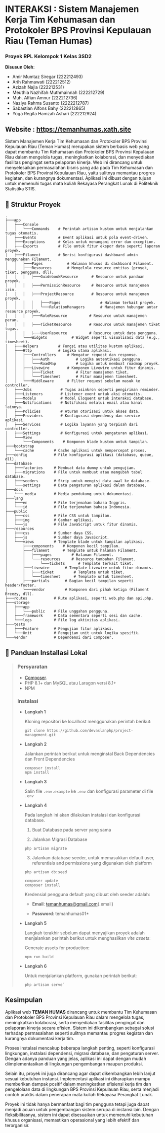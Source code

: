 # INTERAKSI : Sistem Manajemen Kerja Tim Kehumasan dan Protokoler BPS Provinsi Kepulauan Riau (Teman Humas)

### Proyek RPL Kelompok 1 Kelas 3SD2

**Disusun Oleh:** 
- Amir Mumtaz Siregar (222212493) 
- Arih Rahmawati (222212512) 
- Azizah Najla (222212531) 
- Meuthia Nazhifah Muthmainnah (222212729) 
- Muh. Alfian Amnur (222212736) 
- Nazlya Rahma Susanto (2222212787) 
- Sabastian Alfons Bahy (222212865) 
- Yoga Regita Hamzah Ashari (222212924)

## Website : <https://temanhumas.xath.site>

Sistem Manajemen Kerja Tim Kehumasan dan Protokoler BPS Provinsi
Kepulauan Riau (Teman Humas) merupakan sistem berbasis web yang dapat
membantu Tim Kehumasan dan Protokoler BPS Provinsi Kepulauan Riau dalam
mengelola tugas, meningkatkan kolaborasi, dan menyediakan fasilitas
pengingat serta pelaporan kinerja. Web ini dirancang untuk menyelesaikan
permasalahan bisnis yang ada pada Tim Kehumasan dan Protokoler BPS
Provinsi Kepulauan Riau, yaitu sulitnya memantau progres kegiatan, dan
kurangnya dokumentasi. Aplikasi ini dibuat dengan tujuan untuk memenuhi
tugas mata kuliah Rekayasa Perangkat Lunak di Politeknik Statistika
STIS.

## 📁 Struktur Proyek

``` tree
.
├───app
│   ├───Console
│   │   └───Commands    # Perintah artisan kustom untuk menjalankan tugas otomatis.
│   ├───Events          # Event aplikasi untuk pola event-driven.
│   ├───Exceptions      # Kelas untuk menangani error dan exception.
│   ├───Exports         # File untuk fitur ekspor data seperti laporan proyek.
│   ├───Filament        # Berisi konfigurasi dashboard admin menggunakan Filament.
│   │   ├───Pages           # Halaman khusus di dashboard Filament.
│   │   ├───Resources       # Mengelola resource entitas (proyek, tiket, pengguna, dll).
│   │   │   ├───GuidebookResource      # Resource untuk panduan proyek.
│   │   │   ├───PermissionResource     # Resource untuk manajemen izin.
│   │   │   ├───ProjectResource        # Resource untuk manajemen proyek.
│   │   │   │   ├───Pages                  # Halaman terkait proyek.
│   │   │   │   └───RelationManagers       # Manajemen hubungan antar resource proyek.
│   │   │   ├───RoleResource          # Resource untuk manajemen peran.
│   │   │   ├───TicketResource        # Resource untuk manajemen tiket tugas.
│   │   │   ├───UserResource          # Resource untuk data pengguna.
│   │   └───Widgets           # Widget seperti visualisasi data (e.g., timesheet).
│   ├───Helpers         # Fungsi atau utilitas kustom aplikasi.
│   ├───Http            # Logika utama aplikasi.
│   │   ├───Controllers     # Mengatur request dan response.
│   │   │   ├───Auth            # Logika autentikasi pengguna.
│   │   │   └───RoadMap         # Logika untuk membuat roadmap proyek.
│   │   ├───Livewire        # Komponen Livewire untuk fitur dinamis.
│   │   │   ├───Ticket          # Fitur manajemen tiket.
│   │   │   └───Timesheet       # Fitur manajemen timesheet.
│   │   └───Middleware      # Filter request sebelum masuk ke controller.
│   ├───Jobs             # Tugas asinkron seperti pengiriman reminder.
│   ├───Listeners        # Listener event untuk aksi otomatis.
│   ├───Models           # Model Eloquent untuk interaksi database.
│   ├───Notifications    # Notifikasi melalui email atau kanal lainnya.
│   ├───Policies         # Aturan otorisasi untuk akses data.
│   ├───Providers        # Konfigurasi dependency dan service aplikasi.
│   ├───Services         # Logika layanan yang terpisah dari controller.
│   ├───Settings         # Konfigurasi untuk pengaturan aplikasi.
│   └───View
│       └───Components    # Komponen blade kustom untuk tampilan.
├───bootstrap
│   └───cache         # Cache aplikasi untuk mempercepat proses.
├───config            # File konfigurasi aplikasi (database, queue, dll).
├───database
│   ├───factories     # Membuat data dummy untuk pengujian.
│   ├───migrations    # File untuk membuat atau mengubah tabel database.
│   ├───seeders       # Skrip untuk mengisi data awal ke database.
│   └───settings      # Data pengaturan aplikasi dalam database.
├───docs
│   └───_media        # Media pendukung untuk dokumentasi.
├───lang
│   ├───en            # File terjemahan bahasa Inggris.
│   └───id            # File terjemahan bahasa Indonesia.
├───public
│   ├───css           # File CSS untuk tampilan.
│   ├───img           # Gambar aplikasi.
│   └───js            # File JavaScript untuk fitur dinamis.
├───resources
│   ├───css           # Sumber daya CSS.
│   ├───js            # Sumber daya JavaScript.
│   └───views         # Template blade untuk tampilan aplikasi.
│       ├───components    # Komponen kecil tampilan.
│       ├───filament      # Template untuk halaman Filament.
│       │   ├───pages         # Halaman Filament.
│       │   └───resources     # Resource tambahan Filament.
│       │       └───tickets      # Template terkait tiket.
│       ├───livewire       # Template Livewire untuk fitur dinamis.
│       │   ├───ticket         # Template untuk tiket.
│       │   └───timesheet      # Template untuk timesheet.
│       ├───partials       # Bagian kecil tampilan seperti header/footer.
│       └───vendor         # Komponen dari pihak ketiga (Filament Breezy, dll).
├───routes            # Rute aplikasi, seperti web.php dan api.php.
├───storage
│   ├───app
│   │   └───public    # File unggahan pengguna.
│   ├───framework     # Data sementara seperti sesi dan cache.
│   └───logs          # File log aktivitas aplikasi.
├───tests
│   ├───Feature       # Pengujian fitur aplikasi.
│   └───Unit          # Pengujian unit untuk logika spesifik.
└───vendor            # Dependensi dari Composer.
```

## 📃 Panduan Installasi Lokal

> ### Persyaratan
>
> -   [Composer](https://getcomposer.org/).
> -   PHP 8.1+ dan MySQL atau Laragon versi 8.1+
> -   NPM
>
> ### Instalasi
>
> -   **Langkah 1**
>
>     Kloning repositori ke localhost menggunakan perintah berikut:
>
>     ``` shell
>     git clone https://github.com/devaslanphp/project-management.git
>     ```
>
> -   **Langkah 2**
>
>     Jalankan perintah berikut untuk menginstal Back Dependencies dan
>     Front Dependencies
>
>     ``` shell
>     composer install
>     npm install
>     ```
>
> -   **Langkah 3**
>
>     Salin file `.env.example` ke `.env` dan konfigurasi parameter di
>     file `.env`
>
> -   **Langkah 4**
>
>     Pada langkah ini akan dilakukan instalasi dan konfigurasi
>     database.
>
>     1.  Buat Database pada server yang sama
>
>     2.  Jalankan Migrasi Database
>
>     ``` shell
>     php artisan migrate
>     ```
>
>     3.  Jalankan database seeder, untuk memasukkan default user,
>         referentials and permissions yang digunakan oleh platform
>
>     ``` shell
>     php artisan db:seed
>     ```
>
>     ``` shell
>     composer update
>     composer install
>     ```
>
>     Kredensial pengguna default yang dibuat oleh seeder adalah:
>
>     -   **Email**:
>         [temanhumas\@gmail.com](mailto:temanhumas@gmail.com){.email}
>
>     -   **Password**: temanhumas01*
>
> -   **Langkah 5**
>
>     Langkah terakhir sebelum dapat menyajikan proyek adalah
>     menjalankan perintah berikut untuk menghasilkan *vite assets*:
>
>     Generate assets for production:
>
>     ``` shell
>     npm run build
>     ```
>
> -   **Langkah 6**
>
>     Untuk menjalankan platform, gunakan perintah berikut:
>
>     ``` shell
>     php artisan serve`
>     ```

## Kesimpulan

Aplikasi web **TEMAN HUMAS** dirancang untuk membantu Tim Kehumasan dan
Protokoler BPS Provinsi Kepulauan Riau dalam mengelola tugas,
meningkatkan kolaborasi, serta menyediakan fasilitas pengingat dan
pelaporan kinerja secara efisien. Sistem ini dikembangkan sebagai solusi
terhadap permasalahan seperti sulitnya memantau progres kegiatan dan
kurangnya dokumentasi kerja tim.

Proses instalasi mencakup beberapa langkah penting, seperti konfigurasi
lingkungan, instalasi dependensi, migrasi database, dan pengaturan
server. Dengan adanya panduan yang jelas, aplikasi ini dapat dengan
mudah diimplementasikan di lingkungan pengembangan maupun produksi.

Selain itu, proyek ini juga dirancang agar dapat dikembangkan lebih
lanjut sesuai kebutuhan instansi. Implementasi aplikasi ini diharapkan
mampu memberikan dampak positif dalam meningkatkan efisiensi kerja tim
dan pengelolaan data di lingkungan BPS Provinsi Kepulauan Riau, serta
menjadi contoh praktis dalam penerapan mata kuliah Rekayasa Perangkat
Lunak.

Proyek ini tidak hanya bermanfaat bagi tim pengguna tetapi juga dapat
menjadi acuan untuk pengembangan sistem serupa di instansi lain. Dengan
fleksibilitasnya, sistem ini dapat disesuaikan untuk memenuhi kebutuhan
khusus organisasi, memastikan operasional yang lebih efektif dan
terorganisir.
